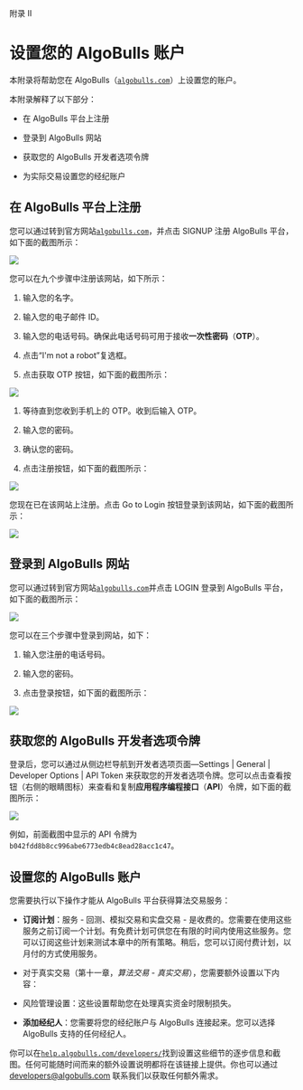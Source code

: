 附录 II

# 设置您的 AlgoBulls 账户

本附录将帮助您在 AlgoBulls（[`algobulls.com`](https://algobulls.com)）上设置您的账户。

本附录解释了以下部分：

+   在 AlgoBulls 平台上注册

+   登录到 AlgoBulls 网站

+   获取您的 AlgoBulls 开发者选项令牌

+   为实际交易设置您的经纪账户

## 在 AlgoBulls 平台上注册

您可以通过转到官方网站[`algobulls.com`](https://algobulls.com)，并点击 SIGNUP 注册 AlgoBulls 平台，如下面的截图所示：

![](img/94c1bd2d-9b32-4230-ae3e-8a327a81fa7e.png)

您可以在九个步骤中注册该网站，如下所示：

1.  输入您的名字。

1.  输入您的电子邮件 ID。

1.  输入您的电话号码。确保此电话号码可用于接收**一次性密码**（**OTP**）。

1.  点击“I'm not a robot”复选框。

1.  点击获取 OTP 按钮，如下面的截图所示：

![](img/ddd9c45e-500c-4f7e-90e6-628191320af6.png)

1.  等待直到您收到手机上的 OTP。收到后输入 OTP。

1.  输入您的密码。

1.  确认您的密码。

1.  点击注册按钮，如下面的截图所示：

![](img/84462639-d355-4aed-ab88-3eb2f738c390.png)

您现在已在该网站上注册。点击 Go to Login 按钮登录到该网站，如下面的截图所示：

![](img/557162c9-27c5-4030-ae48-09a22cafce07.png)

## 登录到 AlgoBulls 网站

您可以通过转到官方网站[`algobulls.com`](https://algobulls.com)并点击 LOGIN 登录到 AlgoBulls 平台，如下面的截图所示：

![](img/ecbea7b8-153d-4b9d-b51d-010420cce66f.png)

您可以在三个步骤中登录到网站，如下：

1.  输入您注册的电话号码。

1.  输入您的密码。

1.  点击登录按钮，如下面的截图所示：

![](img/5b674d69-8796-49b3-8963-c4d7226c5e08.png)

## 获取您的 AlgoBulls 开发者选项令牌

登录后，您可以通过从侧边栏导航到开发者选项页面—Settings | General | Developer Options | API Token 来获取您的开发者选项令牌。您可以点击查看按钮（右侧的眼睛图标）来查看和复制**应用程序编程接口**（**API**）令牌，如下面的截图所示：

![](img/e9843e4c-21b3-4019-896e-861212a180fb.png)

例如，前面截图中显示的 API 令牌为`b042fdd8b8cc996abe6773edb4c8ead28acc1c47`。

## 设置您的 AlgoBulls 账户

您需要执行以下操作才能从 AlgoBulls 平台获得算法交易服务：

+   **订阅计划**：服务 - 回测、模拟交易和实盘交易 - 是收费的。您需要在使用这些服务之前订阅一个计划。有免费计划可供您在有限的时间内使用这些服务。您可以订阅这些计划来测试本章中的所有策略。稍后，您可以订阅付费计划，以月付的方式使用服务。

+   对于真实交易（第十一章，*算法交易 - 真实交易*），您需要额外设置以下内容：

+   风险管理设置：这些设置帮助您在处理真实资金时限制损失。

+   **添加经纪人**：您需要将您的经纪账户与 AlgoBulls 连接起来。您可以选择 AlgoBulls 支持的任何经纪人。

你可以在[`help.algobulls.com/developers/`](https://help.algobulls.com/developers/)找到设置这些细节的逐步信息和截图。任何可能随时间而来的额外设置说明都将在该链接上提供。你也可以通过 developers@algobulls.com 联系我们以获取任何额外需求。
